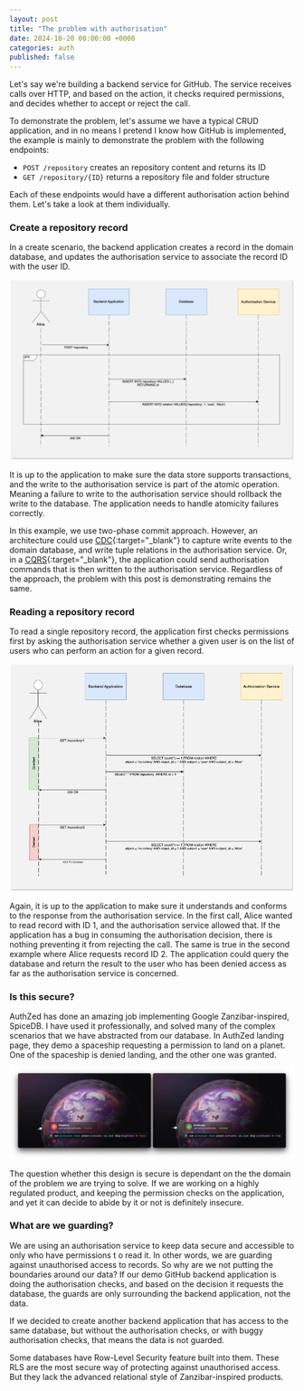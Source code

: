 ```yaml
---
layout: post
title: "The problem with authorisation"
date: 2024-10-20 00:00:00 +0000
categories: auth
published: false
---
```


Let's say we're building a backend service for GitHub. The service receives calls over HTTP, and based on the action, it checks required permissions, and decides whether to accept or reject the call.

To demonstrate the problem, let's assume we have a typical CRUD application, and in no means I pretend I know how GitHub is implemented, the example is mainly to demonstrate the problem with the following endpoints:

- `POST /repository` creates an repository content and returns its ID
- `GET /repository/{ID}` returns a repository file and folder structure

Each of these endpoints would have a different authorisation action behind them. Let's take a look at them individually.

### Create a repository record

In a create scenario, the backend application creates a record in the domain database, and updates the authorisation service to associate the record ID with the user ID.

![Create Record](/assets/post240615/create-record.jpg)

It is up to the application to make sure the data store supports transactions, and the write to the authorisation service is part of the atomic operation. Meaning a failure to write to the authorisation service should rollback the write to the database. The application needs to handle atomicity failures correctly.

In this example, we use two-phase commit approach. However, an architecture could use [CDC](https://en.wikipedia.org/wiki/Change_data_capture){:target="_blank"} to capture write events to the domain database, and write tuple relations in the authorisation service. Or, in a [CQRS](https://martinfowler.com/bliki/CQRS.html){:target="_blank"}, the application could send authorisation commands that is then written to the authorisation service. Regardless of the approach, the problem with this post is demonstrating remains the same.

### Reading a repository record

To read a single repository record, the application first checks permissions first by asking the authorisation service whether a given user is on the list of users who can perform an action for a given record.

![Read Single Record](/assets/post240615/read-single-record.jpg)

Again, it is up to the application to make sure it understands and conforms to the response from the authorisation service. In the first call, Alice wanted to read record with ID 1, and the authorisation service allowed that. If the application has a bug in consuming the authorisation decision, there is nothing preventing it from rejecting the call. The same is true in the second example where Alice requests record ID 2. The application could query the database and return the result to the user who has been denied access as far as the authorisation service is concerned.

### Is this secure?

AuthZed has done an amazing job implementing Google Zanzibar-inspired, SpiceDB. I have used it professionally, and solved many of the complex scenarios that we have abstracted from our database. In AuthZed landing page, they demo a spaceship requesting a permission to land on a planet. One of the spaceship is denied landing, and the other one was granted.

![Ornithopter check permission](/assets/post240615/authzed-can-land-authzedia.jpg)

The question whether this design is secure is dependant on the the domain of the problem we are trying to solve. If we are working on a highly regulated product, and keeping the permission checks on the application, and yet it can decide to abide by it or not is definitely insecure.

### What are we guarding?

We are using an authorisation service to keep data secure and accessible to only who have permissions t o read it. In other words, we are guarding against unauthorised access to records. So why are we not putting the boundaries around our data? If our demo GitHub backend application is doing the authorisation checks, and based on the decision it requests the database, the guards are only surrounding the backend application, not the data.

If we decided to create another backend application that has access to the same database, but without the authorisation checks, or with buggy authorisation checks, that means the data is not guarded.

Some databases have Row-Level Security feature built into them. These RLS are the most secure way of protecting against unauthorised access. But they lack the advanced relational style of Zanzibar-inspired products.